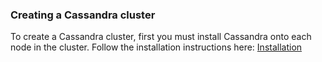 ### Creating a Cassandra cluster

To create a Cassandra cluster, first you must install Cassandra onto each node in the cluster. Follow the installation instructions here: [Installation](.installation)
